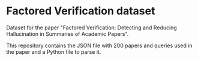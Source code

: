 # Factored Verification dataset

Dataset for the paper "Factored Verification: Detecting and Reducing Hallucination in Summaries of Academic Papers". 

This repository contains the JSON file with 200 papers and queries used in the paper and a Python file to parse it.
